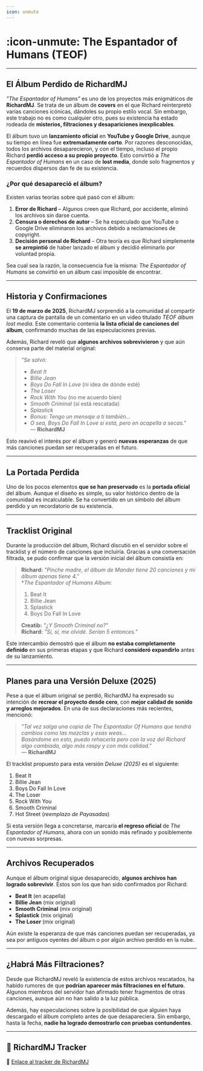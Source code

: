 ```yaml
---
icon: unmute
---
```


# :icon-unmute: The Espantador of Humans (TEOF)

***

## El Álbum Perdido de RichardMJ

*"The Espantador of Humans"* es uno de los proyectos más enigmáticos de **RichardMJ**. Se trata de un álbum de **covers** en el que Richard reinterpretó varias canciones icónicas, dándoles su propio estilo vocal. Sin embargo, este trabajo no es como cualquier otro, pues su existencia ha estado rodeada de **misterios, filtraciones y desapariciones inexplicables**.  

El álbum tuvo un **lanzamiento oficial** en **YouTube y Google Drive**, aunque su tiempo en línea fue **extremadamente corto**. Por razones desconocidas, todos los archivos desaparecieron, y con el tiempo, incluso el propio Richard **perdió acceso a su propio proyecto**. Esto convirtió a *The Espantador of Humans* en un caso de **lost media**, donde solo fragmentos y recuerdos dispersos dan fe de su existencia.  

### **¿Por qué desapareció el álbum?**  
Existen varias teorías sobre qué pasó con el álbum:  
1. **Error de Richard** – Algunos creen que Richard, por accidente, eliminó los archivos sin darse cuenta.  
2. **Censura o derechos de autor** – Se ha especulado que YouTube o Google Drive eliminaron los archivos debido a reclamaciones de copyright.  
3. **Decisión personal de Richard** – Otra teoría es que Richard simplemente **se arrepintió** de haber lanzado el álbum y decidió eliminarlo por voluntad propia.  

Sea cual sea la razón, la consecuencia fue la misma: *The Espantador of Humans* se convirtió en un álbum casi imposible de encontrar.  

***

## Historia y Confirmaciones  

El **19 de marzo de 2025**, RichardMJ sorprendió a la comunidad al compartir una captura de pantalla de un comentario en un video titulado *TEOF álbum lost media*. Este comentario contenía **la lista oficial de canciones del álbum**, confirmando muchas de las especulaciones previas.  

Además, Richard reveló que **algunos archivos sobrevivieron** y que aún conserva parte del material original:  

> *"Se salvó:*  
> - *Beat It*  
> - *Billie Jean*  
> - *Boys Do Fall In Love* (ni idea de dónde esté)  
> - *The Loser*  
> - *Rock With You* (no me acuerdo bien)  
> - *Smooth Criminal* (sí está rescatada)  
> - *Splastick*  
> - *Bonus: Tengo un mensaje a ti también...*  
> - *O sea, Boys Do Fall In Love sí está, pero en acapella a secas."*  
> — **RichardMJ**  

Esto reavivó el interés por el álbum y generó **nuevas esperanzas** de que más canciones puedan ser recuperadas en el futuro.  

***

## La Portada Perdida  

Uno de los pocos elementos **que se han preservado** es la **portada oficial** del álbum. Aunque el diseño es simple, su valor histórico dentro de la comunidad es incalculable. Se ha convertido en un símbolo del álbum perdido y un recordatorio de su existencia.  

***

## Tracklist Original  

Durante la producción del álbum, Richard discutió en el servidor sobre el tracklist y el número de canciones que incluiría. Gracias a una conversación filtrada, se pudo confirmar que la versión inicial del álbum consistía en:  

> **Richard:** *"Pinche madre, el álbum de Mander tiene 20 canciones y mi álbum apenas tiene 4."*  
> **The Espantador of Humans Album:*  
> 1. Beat It  
> 2. Billie Jean  
> 3. Splastick  
> 4. Boys Do Fall In Love  
>  
> **Creatib:** *"¿Y Smooth Criminal no?"*  
> **Richard:** *"Sí, sí, me olvidé. Serían 5 entonces."*  

Este intercambio demostró que el álbum **no estaba completamente definido** en sus primeras etapas y que Richard **consideró expandirlo** antes de su lanzamiento.  

***

## Planes para una Versión Deluxe (2025)  

Pese a que el álbum original se perdió, RichardMJ ha expresado su intención de **recrear el proyecto desde cero**, con **mejor calidad de sonido y arreglos mejorados**. En una de sus declaraciones más recientes, mencionó:  

> *"Tal vez salga una copia de The Espantador Of Humans que tendrá cambios como las mezclas y esas weas...  
> Basándome en esto, puedo rehacerla pero con la voz del Richard algo cambiada, algo más raspy y con más calidad."*  
> — **RichardMJ**  

El tracklist propuesto para esta versión *Deluxe (2025)* es el siguiente:  

1. Beat It  
2. Billie Jean  
3. Boys Do Fall In Love  
4. The Loser  
5. Rock With You  
6. Smooth Criminal  
7. Hot Street (*reemplazo de Payasadas*)  

Si esta versión llega a concretarse, marcaría **el regreso oficial** de *The Espantador of Humans*, ahora con un sonido más refinado y posiblemente con nuevas sorpresas.  

***

## Archivos Recuperados  

Aunque el álbum original sigue desaparecido, **algunos archivos han logrado sobrevivir**. Estos son los que han sido confirmados por Richard:  

- **Beat It** (en acapella)  
- **Billie Jean** (mix original)  
- **Smooth Criminal** (mix original)  
- **Splastick** (mix original)  
- **The Loser** (mix original)  

Aún existe la esperanza de que más canciones puedan ser recuperadas, ya sea por antiguos oyentes del álbum o por algún archivo perdido en la nube.  

***

## ¿Habrá Más Filtraciones?  

Desde que RichardMJ reveló la existencia de estos archivos rescatados, ha habido rumores de que **podrían aparecer más filtraciones en el futuro**. Algunos miembros del servidor han afirmado tener fragmentos de otras canciones, aunque aún no han salido a la luz pública.  

Además, hay especulaciones sobre la posibilidad de que alguien haya descargado el álbum completo antes de que desapareciera. Sin embargo, hasta la fecha, **nadie ha logrado demostrarlo con pruebas contundentes**.  

---

## **📌 RichardMJ Tracker**  

🔗 [Enlace al tracker de RichardMJ](https://docs.google.com/spreadsheets/d/1sXwq07CBPQOMRnngnTTLE4aQ2OiLqx0kg0IpneqR4sI/edit?usp=sharing)
